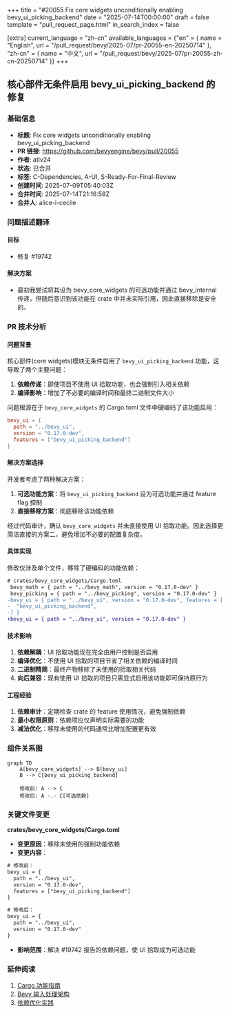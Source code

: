 +++
title = "#20055 Fix core widgets unconditionally enabling bevy_ui_picking_backend"
date = "2025-07-14T00:00:00"
draft = false
template = "pull_request_page.html"
in_search_index = false

[extra]
current_language = "zh-cn"
available_languages = {"en" = { name = "English", url = "/pull_request/bevy/2025-07/pr-20055-en-20250714" }, "zh-cn" = { name = "中文", url = "/pull_request/bevy/2025-07/pr-20055-zh-cn-20250714" }}
+++

## 核心部件无条件启用 bevy_ui_picking_backend 的修复

### 基础信息
- **标题**: Fix core widgets unconditionally enabling bevy_ui_picking_backend
- **PR 链接**: https://github.com/bevyengine/bevy/pull/20055
- **作者**: atlv24
- **状态**: 已合并
- **标签**: C-Dependencies, A-UI, S-Ready-For-Final-Review
- **创建时间**: 2025-07-09T05:40:03Z
- **合并时间**: 2025-07-14T21:16:58Z
- **合并人**: alice-i-cecile

### 问题描述翻译
#### 目标
- 修复 #19742

#### 解决方案
- 最初我尝试将其设为 bevy_core_widgets 的可选功能并通过 bevy_internal 传递，但随后意识到该功能在 crate 中并未实际引用，因此直接移除是安全的。

### PR 技术分析

#### 问题背景
核心部件(core widgets)模块无条件启用了 `bevy_ui_picking_backend` 功能，这导致了两个主要问题：
1. **依赖传递**：即使项目不使用 UI 拾取功能，也会强制引入相关依赖
2. **编译影响**：增加了不必要的编译时间和最终二进制文件大小

问题根源在于 `bevy_core_widgets` 的 Cargo.toml 文件中硬编码了该功能启用：
```toml
bevy_ui = { 
  path = "../bevy_ui", 
  version = "0.17.0-dev", 
  features = ["bevy_ui_picking_backend"] 
}
```

#### 解决方案选择
开发者考虑了两种解决方案：
1. **可选功能方案**：将 `bevy_ui_picking_backend` 设为可选功能并通过 feature flag 控制
2. **直接移除方案**：彻底移除该功能依赖

经过代码审计，确认 `bevy_core_widgets` 并未直接使用 UI 拾取功能。因此选择更简洁直接的方案二，避免增加不必要的配置复杂度。

#### 具体实现
修改仅涉及单个文件，移除了硬编码的功能依赖：
```diff
# crates/bevy_core_widgets/Cargo.toml
 bevy_math = { path = "../bevy_math", version = "0.17.0-dev" }
 bevy_picking = { path = "../bevy_picking", version = "0.17.0-dev" }
-bevy_ui = { path = "../bevy_ui", version = "0.17.0-dev", features = [
-  "bevy_ui_picking_backend",
-] }
+bevy_ui = { path = "../bevy_ui", version = "0.17.0-dev" }
```

#### 技术影响
1. **依赖解耦**：UI 拾取功能现在完全由用户控制是否启用
2. **编译优化**：不使用 UI 拾取的项目节省了相关依赖的编译时间
3. **二进制精简**：最终产物移除了未使用的拾取相关代码
4. **向后兼容**：现有使用 UI 拾取的项目只需显式启用该功能即可保持原行为

#### 工程经验
1. **依赖审计**：定期检查 crate 的 feature 使用情况，避免强制依赖
2. **最小权限原则**：依赖项应仅声明实际需要的功能
3. **减法优化**：移除未使用的代码通常比增加配置更有效

### 组件关系图
```mermaid
graph TD
    A[bevy_core_widgets] --> B[bevy_ui]
    B --> C[bevy_ui_picking_backend]
    
    修改前: A --> C
    修改后: A -.- C[可选依赖]
```

### 关键文件变更
**crates/bevy_core_widgets/Cargo.toml**
- **变更原因**：移除未使用的强制功能依赖
- **变更内容**：
```diff
# 修改前：
bevy_ui = { 
  path = "../bevy_ui", 
  version = "0.17.0-dev", 
  features = ["bevy_ui_picking_backend"] 
}

# 修改后：
bevy_ui = { 
  path = "../bevy_ui", 
  version = "0.17.0-dev" 
}
```
- **影响范围**：解决 #19742 报告的依赖问题，使 UI 拾取成为可选功能

### 延伸阅读
1. [Cargo 功能指南](https://doc.rust-lang.org/cargo/reference/features.html)
2. [Bevy 输入处理架构](https://bevyengine.org/learn/book/input/)
3. [依赖优化实践](https://nnethercote.github.io/perf-book/compile-times.html)